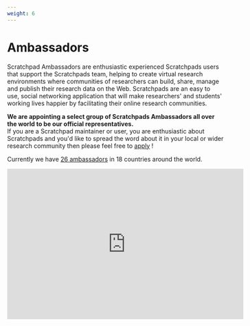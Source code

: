 ```yaml
---
weight: 6
---
```


Ambassadors
===========

Scratchpad Ambassadors are enthusiastic experienced Scratchpads users that support the Scratchpads team, helping to create virtual research environments where communities of researchers can build, share, manage and publish their research data on the Web. Scratchpads are an easy to use, social networking application that will make researchers' and students' working lives happier by facilitating their online research communities.

**We are appointing a select group of Scratchpads Ambassadors all over the world to be our official representatives.**  
If you are a Scratchpad maintainer or user, you are enthusiastic about Scratchpads and you'd like to spread the word about it in your local or wider research community then please feel free to [apply](ambassadors/form) !

Currently we have [26 ambassadors](ambassadors/current) in 18 countries around the world.

<iframe scrolling="no" marginheight="0" marginwidth="0" src="http://maps.google.com/maps/ms?msa=0&amp;msid=207476008910733911886.0004aa0d615ad69652070&amp;ie=UTF8&amp;t=m&amp;vpsrc=6&amp;source=embed&amp;ll=26.431228,29.53125&amp;spn=150.379743,298.828125&amp;z=1&amp;output=embed" width="550" height="350" frameborder="0"></iframe>